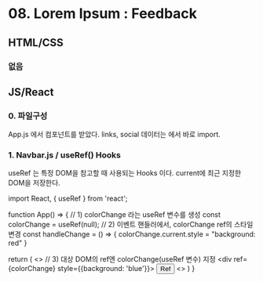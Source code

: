 # 08. Lorem Ipsum : Feedback

## HTML/CSS

### 없음



## JS/React

### 0. 파일구성
App.js 에서 <Navbar /> 컴포넌트를 받았다. links, social 데이터는 <Navbar /> 에서 바로 import.

### 1. Navbar.js / useRef() Hooks
useRef 는 특정 DOM을 참고할 때 사용되는 Hooks 이다. current에 최근 지정한 DOM을 저장한다.

import React, { useRef } from 'react';

function App() => {
  // 1) colorChange 라는 useRef 변수를 생성
  const colorChange = useRef(null);
  // 2) 이벤트 핸들러에서, colorChange ref의 스타일 변경
  const handleChange = () => {
    colorChange.current.style = "background: red"
  }

  return (
    <>
    // 3) 대상 DOM의 ref엔 colorChange(useRef 변수) 지정
      <div ref={colorChange} style={{background: 'blue'}}>
      <button onClick={handleChange}>Ref</button>
    <>
  )
}

